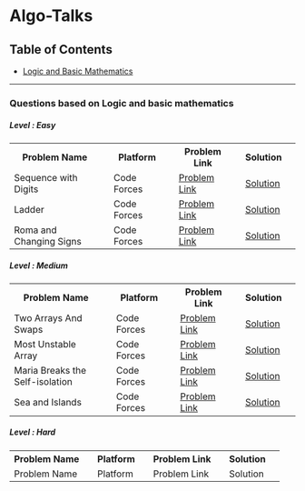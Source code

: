 # Algo-Talks

## Table of Contents
<ul>
  <li><a href = '#logic' >Logic and Basic Mathematics</a></li>
</ul>
<hr>

<section id = 'logic'>
  <h3> Questions based on Logic and basic mathematics </h3>
  
  <h5>Level : Easy</h5>
  <table>
    <tr>
      <th>Problem Name <th>
      <th>Platform <th>
      <th>Problem Link <th>
      <th>Solution <th>
    <tr>
    <tr>
      <td>Sequence with Digits<td>
      <td>Code Forces <td>
      <td><a href = 'https://codeforces.com/contest/1355/problem/A'>Problem Link</a><td>
      <td><a href = '#'>Solution</a><td>
    <tr>
    <tr>
      <td>Ladder<td>
      <td>Code Forces <td>
      <td><a href = 'https://codeforces.com/contest/279/problem/C'>Problem Link</a><td>
      <td><a href = '#'>Solution</a><td>
    <tr>
    <tr>
      <td>Roma and Changing Signs<td>
      <td>Code Forces <td>
      <td><a href = 'https://codeforces.com/contest/262/problem/B'>Problem Link</a><td>
      <td><a href = '#'>Solution</a><td>
    <tr>
   </table>
      
   <h5>Level :  Medium </h5>
   <table>
    <tr>
      <th>Problem Name <th>
      <th>Platform <th>
      <th>Problem Link <th>
      <th>Solution <th>
    <tr>
    <tr>
      <td>Two Arrays And Swaps<td>
      <td>Code Forces <td>
      <td><a href = 'https://codeforces.com/contest/1353/problem/B'>Problem Link</a><td>
      <td><a href = '#'>Solution</a><td>
    <tr>
    <tr>
      <td>Most Unstable Array<td>
      <td>Code Forces <td>
      <td><a href = 'https://codeforces.com/contest/1353/problem/A'>Problem Link</a><td>
      <td><a href = '#'>Solution</a><td>
    <tr>
    <tr>
      <td>Maria Breaks the Self-isolation<td>
      <td>Code Forces <td>
      <td><a href = 'https://codeforces.com/contest/1358/problem/B'>Problem Link</a><td>
      <td><a href = '#'>Solution</a><td>
    <tr>
    <tr>
      <td>Sea and Islands<td>
      <td>Code Forces <td>
      <td><a href = 'https://codeforces.com/contest/544/problem/B'>Problem Link</a><td>
      <td><a href = '#'>Solution</a><td>
    <tr>
   </table>
   <h5>Level :  Hard </h5>
   <table>
    <tr>
      <th>Problem Name <th>
      <th>Platform <th>
      <th>Problem Link <th>
      <th>Solution <th>
    <tr>
    <tr>
      <td>Problem Name <td>
      <td>Platform <td>
      <td>Problem Link <td>
      <td>Solution <td>
    <tr>
   </table>
      
 </section>

